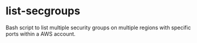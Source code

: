# list-secgroups
Bash script to list multiple security groups on multiple regions with specific ports within a AWS account.
